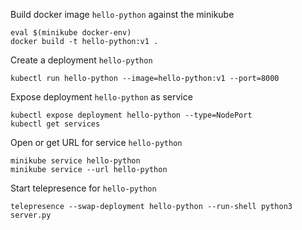 Build docker image `hello-python` against the minikube

~~~
eval $(minikube docker-env)
docker build -t hello-python:v1 .
~~~

Create a deployment `hello-python`

~~~
kubectl run hello-python --image=hello-python:v1 --port=8000
~~~

Expose deployment `hello-python` as service

~~~
kubectl expose deployment hello-python --type=NodePort
kubectl get services
~~~

Open or get URL for service `hello-python`

~~~
minikube service hello-python
minikube service --url hello-python
~~~

Start telepresence for `hello-python`

~~~
telepresence --swap-deployment hello-python --run-shell python3 server.py
~~~